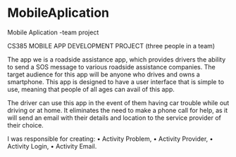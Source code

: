 # MobileAplication
Mobile Aplication  -team project

CS385 MOBILE APP DEVELOPMENT PROJECT (three people in a team)

The app we is a roadside assistance app, which provides drivers the ability to send a SOS message to various roadside assistance companies. The target audience for this app will be anyone who drives and owns a smartphone.  This app is designed to have a user interface that is simple to use, meaning that people of all ages can avail of this app.

The driver can  use this app in the event of them having car trouble while out driving or at home. It  eliminates the need to make a phone call for help, as it will send an email with their details and location to the service provider of their choice.

I was responsible for creating:
•	Activity Problem,
•	Activity Provider, 
•	Activity Login, 
•	Activity Email.

